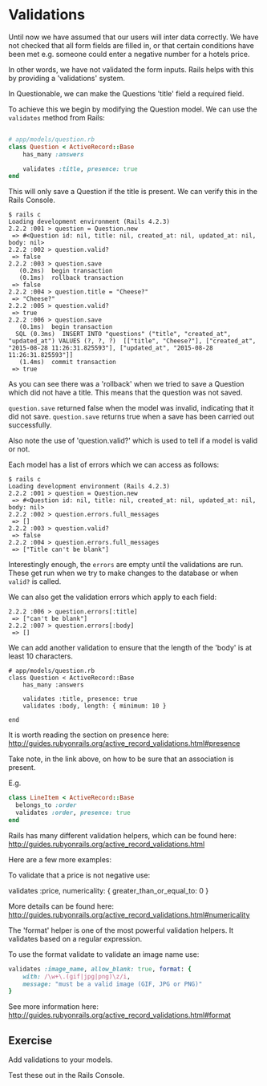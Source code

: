 # Validations

Until now we have assumed that our users will inter data correctly. We have not checked that all form fields are filled in, or that certain conditions have been met e.g. someone could enter a negative number for a hotels price.

In other words, we have not validated the form inputs. Rails helps with this by providing a 'validations' system.


In Questionable, we can make the Questions 'title' field a required field.

To achieve this we begin by modifying the Question model. We can use the `validates` method from Rails:

```ruby

# app/models/question.rb
class Question < ActiveRecord::Base
	has_many :answers

	validates :title, presence: true
end
```
This will only save a Question if the title is present. We can verify this in the Rails Console.

```
$ rails c
Loading development environment (Rails 4.2.3)
2.2.2 :001 > question = Question.new
 => #<Question id: nil, title: nil, created_at: nil, updated_at: nil, body: nil> 
2.2.2 :002 > question.valid?
 => false 
2.2.2 :003 > question.save
   (0.2ms)  begin transaction
   (0.1ms)  rollback transaction
 => false 
2.2.2 :004 > question.title = "Cheese?"
 => "Cheese?" 
2.2.2 :005 > question.valid?
 => true 
2.2.2 :006 > question.save
   (0.1ms)  begin transaction
  SQL (0.3ms)  INSERT INTO "questions" ("title", "created_at", "updated_at") VALUES (?, ?, ?)  [["title", "Cheese?"], ["created_at", "2015-08-28 11:26:31.825593"], ["updated_at", "2015-08-28 11:26:31.825593"]]
   (1.4ms)  commit transaction
 => true 
```

As you can see there was a 'rollback' when we tried to save a Question which did not have a title. This means that the question was not saved. 

`question.save` returned false when the model was invalid, indicating that it did not save. `question.save` returns true when a save has been carried out successfully.

Also note the use of 'question.valid?' which is used to tell if a model is valid or not.

Each model has a list of errors which we can access as follows:

```
$ rails c
Loading development environment (Rails 4.2.3)
2.2.2 :001 > question = Question.new
 => #<Question id: nil, title: nil, created_at: nil, updated_at: nil, body: nil> 
2.2.2 :002 > question.errors.full_messages
 => [] 
2.2.2 :003 > question.valid?
 => false 
2.2.2 :004 > question.errors.full_messages
 => ["Title can't be blank"] 

```

Interestingly enough, the `errors` are empty until the validations are run. These get run when we try to make changes to the database or when `valid?` is called.

We can also get the validation errors which apply to each field:

```
2.2.2 :006 > question.errors[:title]
 => ["can't be blank"] 
2.2.2 :007 > question.errors[:body]
 => []
```

We can add another validation to ensure that the length of the 'body' is at least 10 characters.

```
# app/models/question.rb
class Question < ActiveRecord::Base
	has_many :answers

	validates :title, presence: true
	validates :body, length: { minimum: 10 }

end

```

It is worth reading the section on presence here: http://guides.rubyonrails.org/active_record_validations.html#presence

Take note, in the link above, on how to be sure that an association is present.

E.g.

```ruby
class LineItem < ActiveRecord::Base
  belongs_to :order
  validates :order, presence: true
end
```

Rails has many different validation helpers, which can be found here: http://guides.rubyonrails.org/active_record_validations.html

Here are a few more examples: 

To validate that a price is not negative use:

validates :price, numericality: { greater_than_or_equal_to: 0 }

More details can be found here: http://guides.rubyonrails.org/active_record_validations.html#numericality

The 'format' helper is one of the most powerful validation helpers. It validates based on a regular expression.

To use the format validate to validate an image name use:

```ruby
validates :image_name, allow_blank: true, format: {
	with: /\w+\.(gif|jpg|png)\z/i,
	message: "must be a valid image (GIF, JPG or PNG)"
}

```

See more information here: http://guides.rubyonrails.org/active_record_validations.html#format


## Exercise 

Add validations to your models.

Test these out in the Rails Console.